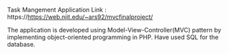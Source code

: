 Task Mangement Application Link : https://https://web.njit.edu/~ars92/mvcfinalproject/

The application is developed using Model-View-Controller(MVC) pattern by implementing object-oriented programming in PHP. Have used SQL for the database.
